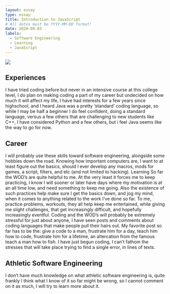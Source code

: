 ```yaml
---
layout: essay
type: essay
title: Introduction to JavaScript
# All dates must be YYYY-MM-DD format!
date: 2020-09-03
labels:
  - Software Engineering
  - Learning
  - JavaScript
---
```


<img class="ui image" src="{{ site.baseurl }}/images/Free Courses to learn JavaScript.jpg">

## Experiences
  I have tried coding before but never in an intensive course at this college level, I do plan on making coding a part of my career but undecided on how much it will affect my life, I have had interests for a few years since highschool, and I heard Java was a pretty ‘standard’ coding language, so while I may be half a beginner I do feel confident, doing a standard language, versus a few others that are challenging to new students like C++, I have considered Python and a few others, but i feel Java seems like the way to go for now. 
## Career
  I will probably use these skills toward software engineering, alongside some hobbies down the road. Knowing how important computers are, I want to at least figure out the basics, should I ever develop any macros, mods for games, a script, filters, and etc (and not limited to hacking). 
Learning
	So far the WOD’s are quite helpful to me. At the very least it forces me to keep practicing, I know I will sooner or later have days where my motivation is at an all time low, and need something to keep me going. Also the existence of such practices help make sure I get the basics down, and jog my mind, when it comes to anything related to the work I’ve done so far. To me, practice problems, workouts, they all help keep me entertained, while giving me slight challenges, that get increasingly difficult, and hopefully increasingly eventful. Coding and the WOD’s will probably be extremely stressful for just about anyone, I have seen posts and comments about coding languages that make people pull their hairs out. My favorite post so far has to be the: give a code to a man, frustrate him for a day, teach him how to code, frustrate him for a lifetime, an altercation from the famous teach a man how to fish. I have just begun coding, I can’t fathom the stresses that will take place trying to find a single error, in lines of texts.
## Athletic Software Engineering
  I don’t have much knowledge on what athletic software engineering is, quite frankly I think what I know of it so far might be wrong, so I cannot comment on it as much, I will try to learn more about it. 


